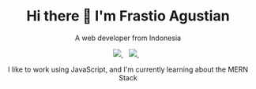 <h1 align='center'>
  Hi there 👋 I'm Frastio Agustian
</h1>

<p align='center'>
  A web developer from Indonesia
</p>

<p align='center'>
  
  <a href="https://id.linkedin.com/in/frastio-agustian-12a494169">
    <img src="https://img.shields.io/badge/linkedin-%230077B5.svg?&style=for-the-badge&logo=linkedin&logoColor=white" />
  </a>&nbsp;&nbsp;
  <a href="https://instagram.com/frastio10">
    <img src="https://img.shields.io/badge/instagram-%23E4405F.svg?&style=for-the-badge&logo=instagram&logoColor=white" />        
  </a>&nbsp;&nbsp;
  
</p>

<p align='center'>I like to work using JavaScript, and I'm currently learning about the MERN Stack </p>
